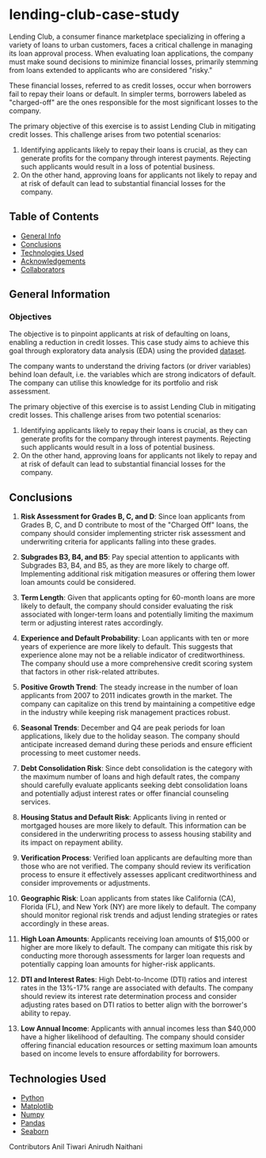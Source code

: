 # lending-club-case-study

Lending Club, a consumer finance marketplace specializing in offering a variety of loans to urban customers, faces a critical challenge in managing its loan approval process. When evaluating loan applications, the company must make sound decisions to minimize financial losses, primarily stemming from loans extended to applicants who are considered "risky."

These financial losses, referred to as credit losses, occur when borrowers fail to repay their loans or default. In simpler terms, borrowers labeled as "charged-off" are the ones responsible for the most significant losses to the company.

The primary objective of this exercise is to assist Lending Club in mitigating credit losses. This challenge arises from two potential scenarios:

1. Identifying applicants likely to repay their loans is crucial, as they can generate profits for the company through interest payments. Rejecting such applicants would result in a loss of potential business.
2. On the other hand, approving loans for applicants not likely to repay and at risk of default can lead to substantial financial losses for the company.

## Table of Contents

- [General Info](#general-information)
- [Conclusions](#conclusions)
- [Technologies Used](#technologies-used)
- [Acknowledgements](#acknowledgements)
- [Collaborators](#collaborators)


## General Information

### Objectives

The objective is to pinpoint applicants at risk of defaulting on loans, enabling a reduction in credit losses. This case study aims to achieve this goal through exploratory data analysis (EDA) using the provided [dataset](./loan.csv).

The company wants to understand the driving factors (or driver variables) behind loan default, i.e. the variables which are strong indicators of default. The company can utilise this knowledge for its portfolio and risk assessment.

The primary objective of this exercise is to assist Lending Club in mitigating credit losses. This challenge arises from two potential scenarios:

1. Identifying applicants likely to repay their loans is crucial, as they can generate profits for the company through interest payments. Rejecting such applicants would result in a loss of potential business.
2. On the other hand, approving loans for applicants not likely to repay and at risk of default can lead to substantial financial losses for the company.

## Conclusions

1. **Risk Assessment for Grades B, C, and D**: Since loan applicants from Grades B, C, and D contribute to most of the "Charged Off" loans, the company should consider implementing stricter risk assessment and underwriting criteria for applicants falling into these grades.

2. **Subgrades B3, B4, and B5**: Pay special attention to applicants with Subgrades B3, B4, and B5, as they are more likely to charge off. Implementing additional risk mitigation measures or offering them lower loan amounts could be considered.

3. **Term Length**: Given that applicants opting for 60-month loans are more likely to default, the company should consider evaluating the risk associated with longer-term loans and potentially limiting the maximum term or adjusting interest rates accordingly.

4. **Experience and Default Probability**: Loan applicants with ten or more years of experience are more likely to default. This suggests that experience alone may not be a reliable indicator of creditworthiness. The company should use a more comprehensive credit scoring system that factors in other risk-related attributes.

5. **Positive Growth Trend**: The steady increase in the number of loan applicants from 2007 to 2011 indicates growth in the market. The company can capitalize on this trend by maintaining a competitive edge in the industry while keeping risk management practices robust.

6. **Seasonal Trends**: December and Q4 are peak periods for loan applications, likely due to the holiday season. The company should anticipate increased demand during these periods and ensure efficient processing to meet customer needs.

7. **Debt Consolidation Risk**: Since debt consolidation is the category with the maximum number of loans and high default rates, the company should carefully evaluate applicants seeking debt consolidation loans and potentially adjust interest rates or offer financial counseling services.

8. **Housing Status and Default Risk**: Applicants living in rented or mortgaged houses are more likely to default. This information can be considered in the underwriting process to assess housing stability and its impact on repayment ability.

9. **Verification Process**: Verified loan applicants are defaulting more than those who are not verified. The company should review its verification process to ensure it effectively assesses applicant creditworthiness and consider improvements or adjustments.

10. **Geographic Risk**: Loan applicants from states like California (CA), Florida (FL), and New York (NY) are more likely to default. The company should monitor regional risk trends and adjust lending strategies or rates accordingly in these areas.

11. **High Loan Amounts**: Applicants receiving loan amounts of $15,000 or higher are more likely to default. The company can mitigate this risk by conducting more thorough assessments for larger loan requests and potentially capping loan amounts for higher-risk applicants.

12. **DTI and Interest Rates**: High Debt-to-Income (DTI) ratios and interest rates in the 13%-17% range are associated with defaults. The company should review its interest rate determination process and consider adjusting rates based on DTI ratios to better align with the borrower's ability to repay.

13. **Low Annual Income**: Applicants with annual incomes less than $40,000 have a higher likelihood of defaulting. The company should consider offering financial education resources or setting maximum loan amounts based on income levels to ensure affordability for borrowers.

## Technologies Used

- [Python](https://www.python.org/)
- [Matplotlib](https://matplotlib.org/)
- [Numpy](https://numpy.org/) 
- [Pandas](https://pandas.pydata.org/) 
- [Seaborn](https://seaborn.pydata.org/)


Contributors
Anil Tiwari
Anirudh Naithani